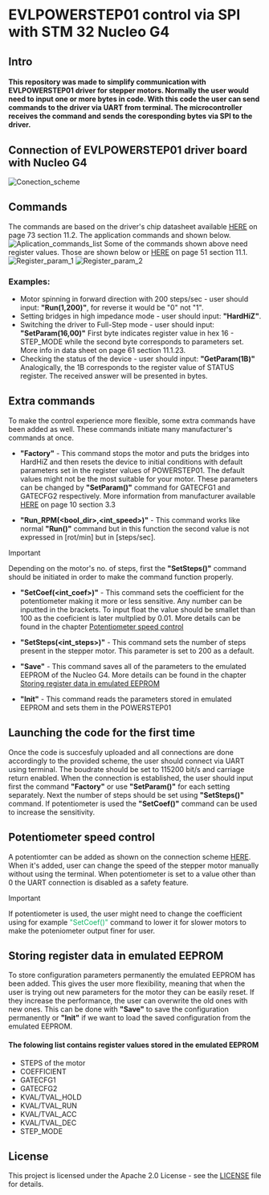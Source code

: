 # EVLPOWERSTEP01 control via SPI with STM 32 Nucleo G4
## Intro
#### This repository was made to simplify communication with EVLPOWERSTEP01 driver for stepper motors. Normally the user would need to input one or more bytes in code. With this code the user can send commands to the driver via UART from terminal. The microcontroller receives the command and sends the coresponding bytes via SPI to the driver.

## Connection of EVLPOWERSTEP01 driver board with Nucleo G4
![Conection_scheme](img_readme/photo.jpg)

## Commands
The commands are based on the driver's chip datasheet available [HERE](https://www.st.com/resource/en/datasheet/powerstep01.pdf) on page 73 section 11.2. 
The application commands and shown below.
![Aplication_commands_list](img_readme/aplication_commands.png)
 Some of the commands shown above need register values. Those are shown below or [HERE](https://www.st.com/resource/en/datasheet/powerstep01.pdf) on page 51 section 11.1.
![Register_param_1](img_readme/register_param_1.png)
![Register_param_2](img_readme/register_param_2.png)

### Examples:
- Motor spinning in forward direction with 200 steps/sec - user should input:  **"Run(1,200)"**, for reverse it would be "0" not "1".
- Setting bridges in high impedance mode - user should input: **"HardHiZ"**.
- Switching the driver to Full-Step mode - user should input: **"SetParam(16,00)"** First byte indicates register value in hex 16 - STEP_MODE while the second byte corresponds to parameters set. More info in data sheet on page 61 section 11.1.23.
- Checking the status of the device - user should input:   **"GetParam(1B)"** Analogically, the 1B corresponds to the register value of STATUS register. The received answer will be presented in bytes.

## Extra commands
To make the control experience more flexible, some extra commands have been added as well. These commands initiate many manufacturer's commands at once.
- **"Factory"** - This command stops the motor and puts the bridges into HardHiZ and then resets the device to initial conditions with default parameters set in the register values of POWERSTEP01. The default values might not be the most suitable for your motor. These parameters can be changed by **"SetParam()"**  command for GATECFG1 and GATECFG2 respectively. More information from manufacturer available [HERE](https://www.st.com/resource/en/user_manual/um1829-powerstep01-systeminpackage-integrating-microstepping-controller-and-10-a-power-mosfets-evaluation-board-stmicroelectronics.pdf) on page 10 section 3.3

- **"Run_RPM(<bool_dir>,<int_speed>)"** - This command works like normal **"Run()"** command but in this function the second value is not expressed in [rot/min] but in [steps/sec].
> [!IMPORTANT]
>Depending on the motor's no. of steps, first the **"SetSteps()"** command should be initiated in order to make the command function properly.

- **"SetCoef(<int_coef>)"** - This command sets the coefficient for the potentiometer making it more or less sensitive. Any number can be inputted in the brackets. To input float the value should be smallet than 100 as the coeficient is later multplied by 0.01. More details can be found in the chapter [Potentiometer speed control](#potentiometer-speed-control)

- **"SetSteps(<int_steps>)"** - This command sets the number of steps present in the stepper motor. This parameter is set to 200 as a default.
- **"Save"** - This command saves all of the parameters to the emulated EEPROM of the Nucleo G4. More details can be found in the chapter [Storing register data in emulated EEPROM](#storing-register-data-in-emulated-eeprom)
- **"Init"** - This command reads the parameters stored in emulated EEPROM and sets them in the POWERSTEP01

## Launching the code for the first time
Once the code is succesfuly uploaded and all connections are done accordingly to the provided scheme, the user should connect via UART using terminal. The boudrate should be set to 115200 bit/s and carriage return enabled. When the connection is established, the user should input first the command **"Factory"**  or use **"SetParam()"** for each setting separately. Next the number of steps should be set using **"SetSteps()"** command. If potentiometer is used the **"SetCoef()"** command can be used to increase the sensitivity.
## Potentiometer speed control
A potentiomter can be added as shown on the connection scheme [HERE](img_readme/photo.jpg). When it's added, user can change the speed of the stepper motor manually without using the terminal. When potentiometer is set to a value other than 0 the UART connection is disabled as a safety feature.
> [!IMPORTANT]
> If potentiometer is used, the user might need to change the coefficient using for example <span style="color: 0EB567;">"SetCoef()"</span> command to lower it for slower motors to make the poteniometer output finer for user. 

## Storing register data in emulated EEPROM
To store configuration parameters permanently the emulated EEPROM has been added. This gives the user more flexibility, meaning that when the user is trying out new parameters for the motor they can be easily reset. If they increase the performance, the user can overwrite the old ones with new ones. This can be done with  **"Save"** to save the configuration permanently or **"Init"** if we want to load the saved configuration from the emulated EEPROM.
#### The folowing list contains register values stored in the emulated EEPROM
- STEPS of the motor
- COEFFICIENT
- GATECFG1
- GATECFG2
- KVAL/TVAL_HOLD
- KVAL/TVAL_RUN
- KVAL/TVAL_ACC
- KVAL/TVAL_DEC
- STEP_MODE

## License
This project is licensed under the Apache 2.0 License - see the [LICENSE](LICENSE.md) file for details.